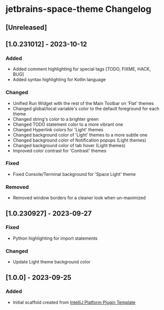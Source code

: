 <!-- Keep a Changelog guide -> https://keepachangelog.com -->

# jetbrains-space-theme Changelog

## [Unreleased]

## [1.0.231012] - 2023-10-12
### Added
- Added comment highlighting for special tags [TODO, FIXME, HACK, BUG]
- Added syntax highlighting for Kotlin language

### Changed
- Unified Run Widget with the rest of the Main Toolbar on 'Flat' themes
- Changed global/local variable's color to the default foreground for each theme
- Changed string's color to a brighter green
- Changed TODO statement color to a more vibrant one
- Changed Hyperlink colors for 'Light' themes
- Changed background color of 'Light' themes to a more subtle one
- Changed background color of Notification popups (Light themes)
- Changed background color of tab hover (Light themes)
- Improved color contrast for 'Contrast' themes

### Fixed
- Fixed Console/Terminal background for 'Space Light' theme

### Removed
- Removed window borders for a cleaner look when un-maximized

## [1.0.230927] - 2023-09-27
### Fixed
- Python highlighting for import statements

### Changed
- Update Light theme background color

## [1.0.0] - 2023-09-25
### Added
- Initial scaffold created from [IntelliJ Platform Plugin Template](https://github.com/JetBrains/intellij-platform-plugin-template)
